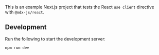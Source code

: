 This is an example Next.js project that tests the React `use client` directive with `@mdx-js/react`.

## Development

Run the following to start the development server:

```bash
npm run dev
```
